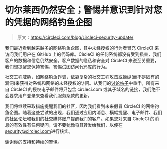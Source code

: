 # 切尔莱西仍然安全；警惕并意识到针对您的凭据的网络钓鱼企图

> 原文：<https://circleci.com/blog/circleci-security-update/>

我们最近看到越来越多的网络钓鱼企图，其中未经授权的行为者冒充 CircleCI 来访问我们用户在 GitHub 上的代码库。CircleCI 的任何系统都没有受到损害，我们客户的数据和信息仍然安全。客户数据的隐私和安全对 CircleCI 来说至关重要，我们想提醒您保持警惕，警惕试图访问代码库的行为。

社交工程威胁，如网络钓鱼诈骗，依靠复杂的社交工程攻击或操纵(而不是固有的漏洞)来获得对系统和网络的未经授权的访问。从我们的[讨论帖子](https://discuss.circleci.com/t/circleci-security-alert-warning-phishing-attempt-for-login-credentials/45408)中重申，所有来自 CircleCI 的授权电子邮件将只包含 circleci.com 或其子域名的链接，我们绝不会要求用户登录来查看我们服务条款的更新。

我们将继续采取措施提醒我们的社区，因为我们看到未来假冒 CircleCI 的网络钓鱼企图。随着这些尝试的出现，我们通过应用内消息、横幅提醒、电子邮件、我们的社区论坛和我们的社交媒体账户提醒我们的客户。如果您对来自 CircleCI 的消息的有效性有任何疑问，请不要犹豫将其转发给我们，以便在[security@circleci.com](mailto:security@circleci.com)进行核实。

谢谢你的支持和持续的警惕。